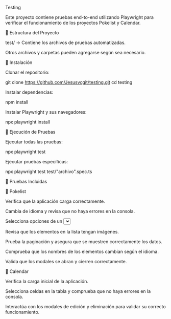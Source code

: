 Testing

Este proyecto contiene pruebas end-to-end utilizando Playwright para verificar el funcionamiento de los proyectos Pokelist y Calendar.

📂 Estructura del Proyecto

test/ → Contiene los archivos de pruebas automatizadas.

Otros archivos y carpetas pueden agregarse según sea necesario.

🚀 Instalación

Clonar el repositorio:

git clone https://github.com/Jesusvcgit/testing.git
cd testing

Instalar dependencias:

npm install

Instalar Playwright y sus navegadores:

npx playwright install

🧪 Ejecución de Pruebas

Ejecutar todas las pruebas:

npx playwright test

Ejecutar pruebas específicas:

npx playwright test test/"archivo".spec.ts

📌 Pruebas Incluidas

🔹 Pokelist

Verifica que la aplicación carga correctamente.

Cambia de idioma y revisa que no haya errores en la consola.

Selecciona opciones de un <select> y valida su contenido.

Revisa que los elementos en la lista tengan imágenes.

Prueba la paginación y asegura que se muestren correctamente los datos.

Comprueba que los nombres de los elementos cambian según el idioma.

Valida que los modales se abran y cierren correctamente.

🔹 Calendar

Verifica la carga inicial de la aplicación.

Selecciona celdas en la tabla y comprueba que no haya errores en la consola.

Interactúa con los modales de edición y eliminación para validar su correcto funcionamiento.
